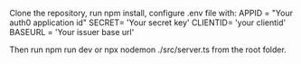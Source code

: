 Clone the repository, run npm install, configure .env file with:
APPID = "Your auth0 application id"
SECRET= 'Your secret key'
CLIENTID= 'your clientid'
BASEURL = 'Your issuer base url'

Then run npm run dev or npx nodemon ./src/server.ts from the root folder.